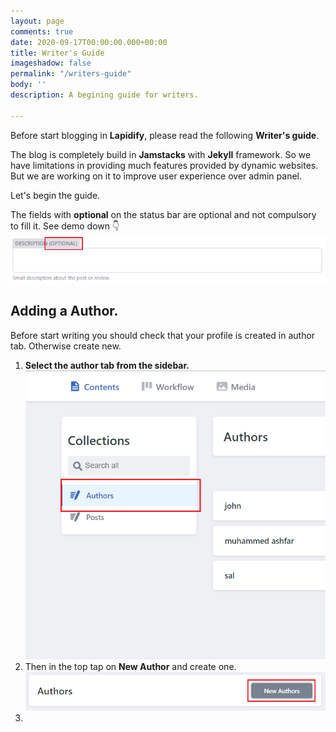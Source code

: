 ```yaml
---
layout: page
comments: true
date: 2020-09-17T00:00:00.000+00:00
title: Writer's Guide
imageshadow: false
permalink: "/writers-guide"
body: ''
description: A begining guide for writers.

---
```

Before start blogging in **Lapidify**, please read the following **Writer's guide**.

The blog is completely build in **Jamstacks** with **Jekyll** framework. So we have limitations in providing much features provided by dynamic websites. But we are working on it to improve user experience over admin panel.

Let's begin the guide.

The fields with **optional** on the status bar are optional and not compulsory to fill it. See demo down 👇![optional image](/uploads/tempsnip.png "Optional")

## **Adding a Author.**

Before start writing you should check that your profile is created in author tab. Otherwise create new.

1. **Select the author tab from the sidebar.![](/uploads/tempsnip1.png)**
2. Then in the top tap on **New Author** and create one.![](/uploads/tempsnip2.png)
3. 